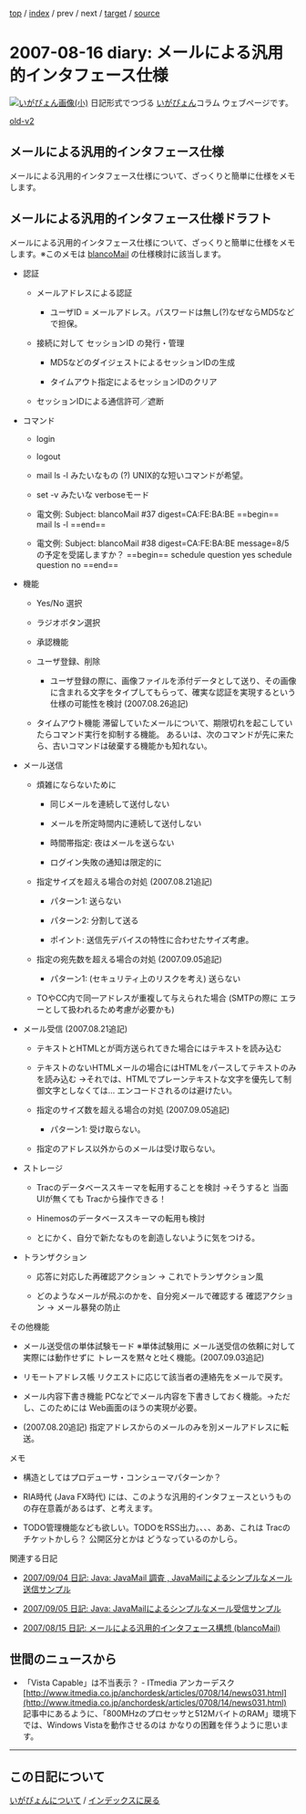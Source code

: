 [top](https://igapyon.github.io/diary/) 
 / [index](https://igapyon.github.io/diary/2007/index.html) 
 / prev 
 / next 
 / [target](https://igapyon.github.io/diary/2007/ig070816.html) 
 / [source](https://github.com/igapyon/diary/blob/gh-pages/2007/ig070816.html.src.md) 

2007-08-16 diary: メールによる汎用的インタフェース仕様
=====================================================================================================
[![いがぴょん画像(小)](https://igapyon.github.io/diary/images/iga200306s.jpg "いがぴょん")](https://igapyon.github.io/diary/memo/memoigapyon.html) 日記形式でつづる [いがぴょん](https://igapyon.github.io/diary/memo/memoigapyon.html)コラム ウェブページです。

[old-v2](ig070816-orig.html)

## メールによる汎用的インタフェース仕様

メールによる汎用的インタフェース仕様について、ざっくりと簡単に仕様をメモします。

## メールによる汎用的インタフェース仕様ドラフト

メールによる汎用的インタフェース仕様について、ざっくりと簡単に仕様をメモします。※このメモは [blancoMail](http://www.igapyon.jp/blanco/blancomail.html) の仕様検討に該当します。

* 認証
  
  * メールアドレスによる認証
    
    * ユーザID = メールアドレス。パスワードは無し(?)なぜならMD5などで担保。
    

    
  * 接続に対して セッションID の発行・管理
    
    * MD5などのダイジェストによるセッションIDの生成
      
    * タイムアウト指定によるセッションIDのクリア
    

    
  * セッションIDによる通信許可／遮断
  

  
* コマンド
  
  * login
    
  * logout
    
  * mail ls -l みたいなもの (?) UNIX的な短いコマンドが希望。
    
  * set -v みたいな verboseモード
    
  * 電文例:
    Subject: blancoMail #37
          digest=CA:FE:BA:BE
          ==begin==
          mail ls -l
          ==end==
    
  * 電文例:
    Subject: blancoMail #38
          digest=CA:FE:BA:BE
          message=8/5の予定を受諾しますか？
          ==begin==
          schedule question yes
          schedule question no
          ==end==
  

  
* 機能
  
  * Yes/No 選択
    
  * ラジオボタン選択
    
  * 承認機能
    
  * ユーザ登録、削除
    
    * ユーザ登録の際に、画像ファイルを添付データとして送り、その画像に含まれる文字をタイプしてもらって、確実な認証を実現するという仕様の可能性を検討
      (2007.08.26追記)
    

    
  * タイムアウト機能
    滞留していたメールについて、期限切れを起こしていたらコマンド実行を抑制する機能。
    あるいは、次のコマンドが先に来たら、古いコマンドは破棄する機能かも知れない。
  

  
* メール送信
  
  * 煩雑にならないために
    
    * 同じメールを連続して送付しない
      
    * メールを所定時間内に連続して送付しない
      
    * 時間帯指定: 夜はメールを送らない
      
    * ログイン失敗の通知は限定的に
    

    
  * 指定サイズを超える場合の対処 (2007.08.21追記)
    
    * パターン1: 送らない
      
    * パターン2: 分割して送る
      
    * ポイント: 送信先デバイスの特性に合わせたサイズ考慮。
    

    
  * 指定の宛先数を超える場合の対処 (2007.09.05追記)
    
    * パターン1: (セキュリティ上のリスクを考え) 送らない
    

    
  * TOやCC内で同一アドレスが重複して与えられた場合 (SMTPの際に エラーとして扱われるため考慮が必要かも)
  

  
* メール受信 (2007.08.21追記)
  
  * テキストとHTMLとが両方送られてきた場合にはテキストを読み込む
    
  * テキストのないHTMLメールの場合にはHTMLをパースしてテキストのみを読み込む
    →それでは、HTMLでプレーンテキストな文字を優先して制御文字としなくては… エンコードされるのは避けたい。
    
  * 指定のサイズ数を超える場合の対処 (2007.09.05追記)
    
    * パターン1: 受け取らない。
    

    
  * 指定のアドレス以外からのメールは受け取らない。
  

  
* ストレージ
  
  * Tracのデータベーススキーマを転用することを検討
    →そうすると 当面 UIが無くても Tracから操作できる！
    
  * Hinemosのデータベーススキーマの転用も検討
    
  * とにかく、自分で新たなものを創造しないように気をつける。
  

  
* トランザクション
  
  * 応答に対応した再確認アクション → これでトランザクション風
    
  * どのようなメールが飛ぶのかを、自分宛メールで確認する 確認アクション → メール暴発の防止
  

その他機能

* メール送受信の単体試験モード
  ※単体試験用に メール送受信の依頼に対して 実際には動作せずに トレースを黙々と吐く機能。(2007.09.03追記)
  
* リモートアドレス帳
  リクエストに応じて該当者の連絡先をメールで戻す。
  
* メール内容下書き機能
  PCなどでメール内容を下書きしておく機能。→ただし、このためには Web画面のほうの実現が必要。
  
* (2007.08.20追記) 指定アドレスからのメールのみを別メールアドレスに転送。

メモ

* 構造としてはプロデューサ・コンシューマパターンか？
  
* RIA時代 (Java FX時代) には、このような汎用的インタフェースというものの存在意義があるはず、と考えます。
  
* TODO管理機能なども欲しい。TODOをRSS出力。、、、ああ、これは Tracのチケットかしら？ 公開区分とかは どうなっているのかしら。

関連する日記

* [2007/09/04 日記: Java: JavaMail 調査 , JavaMailによるシンプルなメール送信サンプル](ig070904.html)
  
* [2007/09/05 日記: Java: JavaMailによるシンプルなメール受信サンプル](ig070905.html)
  
* [2007/08/15 日記: メールによる汎用的インタフェース構想 (blancoMail)](ig070815.html)

## 世間のニュースから

* 「Vista Capable」は不当表示？ - ITmedia アンカーデスク
  [http://www.itmedia.co.jp/anchordesk/articles/0708/14/news031.html](http://www.itmedia.co.jp/anchordesk/articles/0708/14/news031.html)
  記事中にあるように、「800MHzのプロセッサと512MバイトのRAM」環境下では、Windows Vistaを動作させるのは かなりの困難を伴うように思います。


----------------------------------------------------------------------------------------------------

## この日記について
[いがぴょんについて](https://igapyon.github.io/diary/memo/memoigapyon.html) / [インデックスに戻る](https://igapyon.github.io/diary/idxall.html)
